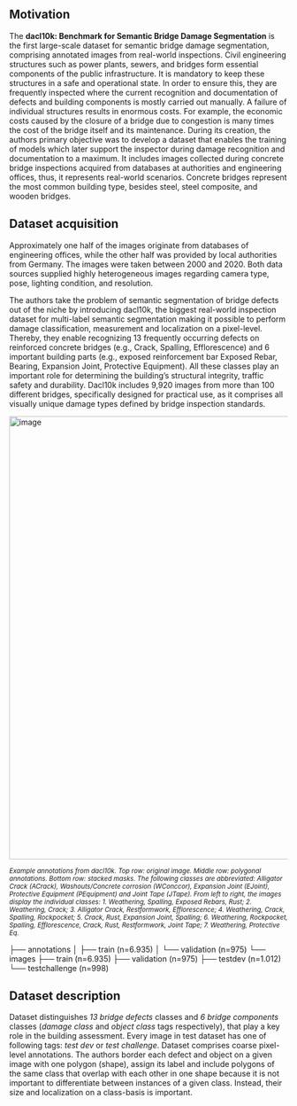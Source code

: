 ## Motivation

The **dacl10k: Benchmark for Semantic Bridge Damage Segmentation** is the first large-scale dataset for semantic bridge damage segmentation, comprising annotated images from real-world inspections. Civil engineering structures such as power plants, sewers, and bridges form essential components of the public infrastructure. It is mandatory to keep these structures in a safe and operational state. In order to ensure this, they are frequently inspected where the current recognition and documentation of defects and building components is mostly carried out manually. A failure of individual structures results in enormous costs. For example, the economic costs caused by the closure of a bridge due to congestion is many times the cost of the bridge itself and its maintenance. During its creation, the authors primary objective was to develop a dataset that enables the training of models which later support the inspector during damage recognition and documentation to a maximum. It includes images collected during concrete bridge inspections acquired from databases at authorities and engineering offices, thus, it represents real-world scenarios. Concrete bridges represent the most common building type, besides steel, steel composite, and wooden bridges.

## Dataset acquisition

Approximately one half of the images originate from databases of engineering offices, while the other half was provided by local authorities from Germany. The images were taken between 2000 and 2020. Both data sources supplied highly heterogeneous images regarding camera type, pose, lighting condition, and resolution.

The authors take the problem of semantic segmentation of bridge defects out of the niche by introducing dacl10k, the biggest real-world inspection dataset for multi-label semantic segmentation making it possible to perform damage classification, measurement and localization on a pixel-level. Thereby, they enable recognizing 13 frequently occurring defects on reinforced concrete bridges (e.g., Crack, Spalling, Efflorescence) and 6 important building parts (e.g., exposed reinforcement bar Exposed Rebar, Bearing, Expansion Joint, Protective Equipment). All these classes play an important role for determining the building’s structural integrity, traffic safety and durability. Dacl10k includes 9,920 images from more than 100 different bridges, specifically designed for practical use, as it comprises all visually unique damage types defined by bridge inspection standards.

<img src="https://github.com/dataset-ninja/dacl10k/assets/120389559/a2cffa6d-8a66-499c-8303-cad8f3ad6770" alt="image" width="800">

<span style="font-size: smaller; font-style: italic;">Example annotations from dacl10k. Top row: original image. Middle row: polygonal annotations. Bottom row: stacked masks. The following classes are abbreviated: Alligator Crack (ACrack), Washouts/Concrete corrosion (WConccor), Expansion Joint (EJoint), Protective Equipment (PEquipment) and Joint Tape (JTape). From left to right, the images display the individual classes: 1. Weathering, Spalling, Exposed Rebars, Rust; 2. Weathering, Crack; 3. Alligator Crack, Restformwork, Efflorescence; 4. Weathering, Crack, Spalling, Rockpocket; 5. Crack, Rust, Expansion Joint, Spalling; 6. Weathering, Rockpocket, Spalling, Efflorescence, Crack, Rust, Restformwork, Joint Tape; 7. Weathering, Protective Eq.</span>

├── annotations
│ ├── train (n=6.935)
│ └── validation (n=975)
└── images
├── train (n=6.935)
├── validation (n=975)
├── testdev (n=1.012)
└── testchallenge (n=998)

## Dataset description

Dataset distinguishes _13 bridge defects_ classes and _6 bridge components_ classes (_damage class_ and _object class_ tags respectively), that play a key role in the building assessment. Every image in test dataset has one of following tags: _test dev_ or _test challenge_. Dataset comprises coarse pixel-level annotations. The authors border each defect and object on a given image with one polygon (shape), assign its label and include polygons of the same class that overlap with each other in one shape because it is not important to differentiate between instances of a given class. Instead, their size and localization on a class-basis is important.
